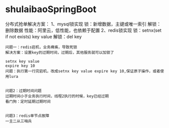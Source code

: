# shulaibaoSpringBoot

分布式抢单解决方案：
1、mysql锁实现
    锁：新增数据，主键或唯一索引
    解锁： 删除数据
   性能：阿里云，低性能，也依赖于配置
2、redis锁实现
    锁：setnx(set if not exists) key value
    解锁：del key
    
    
    问题一：redis宕机，业务瘫痪，导致死锁
    解决方案：设置key的过期时间，过期后，其他服务就可以加锁了
    
    setnx key value
    expire key 10
    问题：执行第一行完宕机，改成setnx key value expire key 10,保证原子操作，或者使用lura


    问题2：过期时间问题
    过期时间小于业务执行时间，线程2执行的时候，key已经过期
    看门狗：定时延期过期时间
    
    
    问题3：redis单节点故障
    一主二从三哨兵